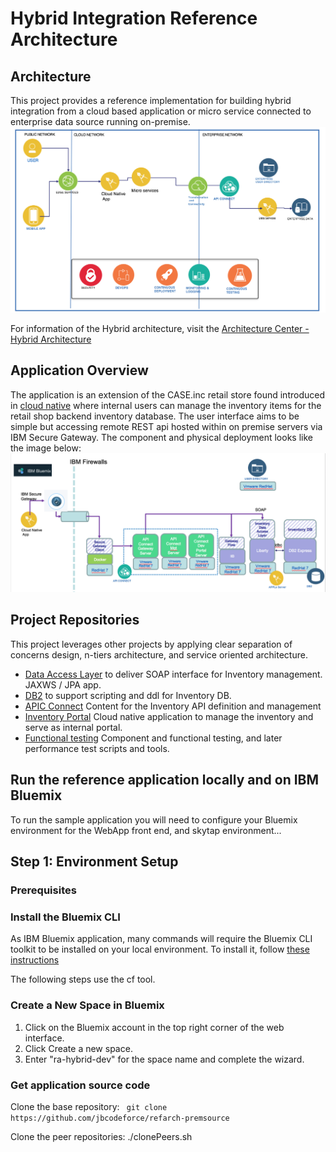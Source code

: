 # Hybrid Integration Reference Architecture

## Architecture
This project provides a reference implementation for building hybrid integration from a cloud based application or micro service connected to enterprise data source running on-premise.
![High level view of the architecture](docs/hybrid-ra.png)

For information of the Hybrid architecture, visit the [Architecture Center - Hybrid Architecture](https://www.ibm.com/devops/method/content/architecture/hybridArchitecture#0_1)

## Application Overview
The application is an extension of the CASE.inc retail store found introduced in [cloud native](https://github.com/ibm-cloud-architecture/refarch-cloudnative) where internal users can manage the inventory items for the retail shop backend inventory database. The user interface aims to be simple but accessing remote REST api hosted within on premise servers via IBM Secure Gateway. The component and physical deployment looks like the image below:
![Components and Physical view](docs/cp-phy-view.png)


## Project Repositories
This project leverages other projects by applying clear separation of concerns design, n-tiers architecture, and service oriented architecture.

* [Data Access Layer](https://github.com/ibm-cloud-architecture/refarch-integration-inventory-dal) to deliver SOAP interface for Inventory management. JAXWS / JPA app.
* [DB2](https://github.com/ibm-cloud-architecture/refarch-integration-inventory-db2) to support scripting and ddl for Inventory DB.
* [APIC Connect](https://github.com/ibm-cloud-architecture/refarch-integration-api) Content for the Inventory API definition and management
* [Inventory Portal](https://github.com/ibm-cloud-architecture/refarch-integration-app) Cloud native application to manage the inventory and serve as internal portal.
* [Functional testing](https://github.com/ibm-cloud-architecture/refarch-integration-tests) Component and functional testing, and later performance test scripts and tools.


## Run the reference application locally and on IBM Bluemix
To run the sample application you will need to configure your Bluemix environment for the WebApp front end, and skytap environment...

## Step 1: Environment Setup
### Prerequisites

### Install the Bluemix CLI
As IBM Bluemix application, many commands will require the Bluemix CLI toolkit to be installed on your local environment. To install it, follow [these instructions](https://console.ng.bluemix.net/docs/cli/index.html#cli)

The following steps use the cf tool.

### Create a New Space in Bluemix

1. Click on the Bluemix account in the top right corner of the web interface.
2. Click Create a new space.
3. Enter "ra-hybrid-dev" for the space name and complete the wizard.

### Get application source code

Clone the base repository: ``` git clone https://github.com/jbcodeforce/refarch-premsource```

Clone the peer repositories: ./clonePeers.sh
